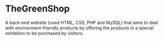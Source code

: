 # TheGreenShop
A back-end website (used HTML, CSS, PHP and MySQL) that aims to deal with environment-friendly products by offering the products in a special exhibition to be purchased by visitors.
